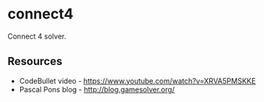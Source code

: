 # connect4

Connect 4 solver.

## Resources

* CodeBullet video - <https://www.youtube.com/watch?v=XRVA5PMSKKE>
* Pascal Pons blog - <http://blog.gamesolver.org/>
